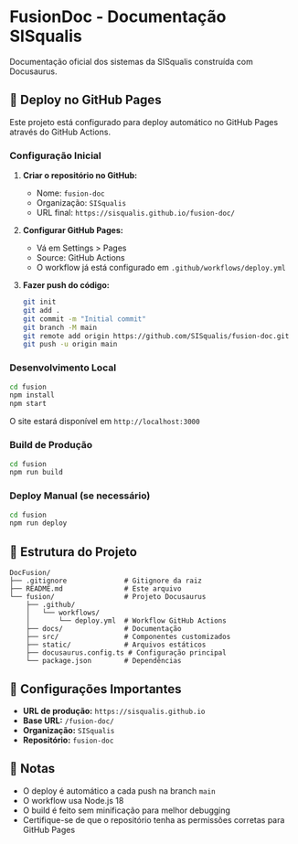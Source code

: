# FusionDoc - Documentação SISqualis

Documentação oficial dos sistemas da SISqualis construída com Docusaurus.

## 🚀 Deploy no GitHub Pages

Este projeto está configurado para deploy automático no GitHub Pages através do GitHub Actions.

### Configuração Inicial

1. **Criar o repositório no GitHub:**
   - Nome: `fusion-doc`
   - Organização: `SISqualis`
   - URL final: `https://sisqualis.github.io/fusion-doc/`

2. **Configurar GitHub Pages:**
   - Vá em Settings > Pages
   - Source: GitHub Actions
   - O workflow já está configurado em `.github/workflows/deploy.yml`

3. **Fazer push do código:**
   ```bash
   git init
   git add .
   git commit -m "Initial commit"
   git branch -M main
   git remote add origin https://github.com/SISqualis/fusion-doc.git
   git push -u origin main
   ```

### Desenvolvimento Local

```bash
cd fusion
npm install
npm start
```

O site estará disponível em `http://localhost:3000`

### Build de Produção

```bash
cd fusion
npm run build
```

### Deploy Manual (se necessário)

```bash
cd fusion
npm run deploy
```

## 📁 Estrutura do Projeto

```
DocFusion/
├── .gitignore              # Gitignore da raiz
├── README.md               # Este arquivo
└── fusion/                 # Projeto Docusaurus
    ├── .github/
    │   └── workflows/
    │       └── deploy.yml  # Workflow GitHub Actions
    ├── docs/               # Documentação
    ├── src/                # Componentes customizados
    ├── static/             # Arquivos estáticos
    ├── docusaurus.config.ts # Configuração principal
    └── package.json        # Dependências
```

## 🔧 Configurações Importantes

- **URL de produção:** `https://sisqualis.github.io`
- **Base URL:** `/fusion-doc/`
- **Organização:** `SISqualis`
- **Repositório:** `fusion-doc`

## 📝 Notas

- O deploy é automático a cada push na branch `main`
- O workflow usa Node.js 18
- O build é feito sem minificação para melhor debugging
- Certifique-se de que o repositório tenha as permissões corretas para GitHub Pages